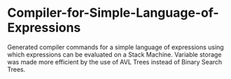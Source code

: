 # Compiler-for-Simple-Language-of-Expressions
Generated compiler commands for a simple language of expressions using which expressions can be evaluated on a Stack Machine.
Variable storage was made more efficient by the use of AVL Trees instead of Binary Search Trees.
